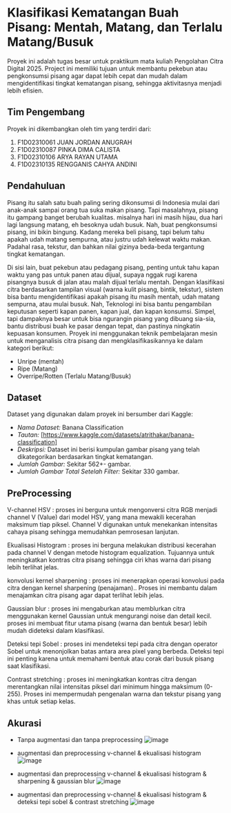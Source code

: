 # Klasifikasi Kematangan Buah Pisang: Mentah, Matang, dan Terlalu Matang/Busuk

Proyek ini adalah tugas besar untuk praktikum mata kuliah Pengolahan Citra Digital 2025. Project ini memiliki tujuan untuk membantu pekebun atau pengkonsumsi pisang agar dapat lebih cepat dan mudah dalam mengidentifikasi tingkat kematangan pisang, sehingga aktivitasnya menjadi lebih efisien.

## Tim Pengembang

Proyek ini dikembangkan oleh tim yang terdiri dari:
1. F1D02310061	JUAN JORDAN ANUGRAH
2. F1D02310087	PINKA DIMA CALISTA
3. F1D02310106	ARYA RAYAN UTAMA
4. F1D02310135	RENGGANIS CAHYA ANDINI

## Pendahuluan

Pisang itu salah satu buah paling sering dikonsumsi di Indonesia mulai dari anak-anak sampai orang tua suka makan pisang. Tapi masalahnya, pisang itu gampang banget berubah kualitas. misalnya hari ini masih hijau, dua hari lagi langsung matang, eh besoknya udah busuk. Nah, buat pengkonsumsi pisang, ini bikin bingung. Kadang mereka beli pisang, tapi belum tahu apakah udah matang sempurna, atau justru udah kelewat waktu makan. Padahal rasa, tekstur, dan bahkan nilai gizinya beda-beda tergantung tingkat kematangan.

Di sisi lain, buat pekebun atau pedagang pisang, penting untuk tahu kapan waktu yang pas untuk panen atau dijual, supaya nggak rugi karena pisangnya busuk di jalan atau malah dijual terlalu mentah. Dengan klasifikasi citra berdasarkan tampilan visual (warna kulit pisang, bintik, tekstur), sistem bisa bantu mengidentifikasi apakah pisang itu masih mentah, udah matang sempurna, atau mulai busuk. Nah, Teknologi ini bisa bantu pengambilan keputusan seperti kapan panen, kapan jual, dan kapan konsumsi. Simpel, tapi dampaknya besar untuk bisa ngurangin pisang yang dibuang sia-sia, bantu distribusi buah ke pasar dengan tepat, dan pastinya ningkatin kepuasan konsumen. Proyek ini menggunakan teknik pembelajaran mesin untuk menganalisis citra pisang dan mengklasifikasikannya ke dalam kategori berikut:
* Unripe (mentah)
* Ripe (Matang)
* Overripe/Rotten (Terlalu Matang/Busuk)

## Dataset

Dataset yang digunakan dalam proyek ini bersumber dari Kaggle:

* *Nama Dataset:* Banana Classification
* *Tautan:* [https://www.kaggle.com/datasets/atrithakar/banana-classification]
* *Deskripsi:* Dataset ini berisi kumpulan gambar pisang yang telah dikategorikan berdasarkan tingkat kematangan. 
* *Jumlah Gambar:* Sekitar 562+- gambar.
* *Jumlah Gambar Total Setelah Filter:* Sekitar 330 gambar.

## PreProcessing

V-channel HSV : proses ini berguna untuk mengonversi citra RGB menjadi channel V (Value) dari model HSV, yang mana mewakili kecerahan maksimum tiap piksel. Channel V digunakan untuk menekankan intensitas cahaya pisang sehingga memudahkan pemrosesan lanjutan.

Ekualisasi Histogram : proses ini berguna melakukan distribusi kecerahan pada channel V dengan metode histogram equalization. Tujuannya untuk meningkatkan kontras citra pisang sehingga ciri khas warna dari pisang lebih terlihat jelas.

konvolusi kernel sharpening : proses ini menerapkan operasi konvolusi pada citra dengan kernel sharpening (penajaman).. Proses ini membantu dalam menajamkan citra pisang agar dapat terlihat lebih jelas.

Gaussian blur : proses ini mengaburkan atau memblurkan citra menggunakan kernel Gaussian untuk mengurangi noise dan detail kecil. proses ini membuat fitur utama pisang (warna dan bentuk besar) lebih mudah dideteksi dalam klasifikasi.

Deteksi tepi Sobel : proses ini mendeteksi tepi pada citra dengan operator Sobel untuk menonjolkan batas antara area pixel yang berbeda. Deteksi tepi ini penting karena untuk memahami bentuk atau corak dari busuk pisang saat klasifikasi.

Contrast stretching : proses ini meningkatkan kontras citra dengan merentangkan nilai intensitas piksel dari minimum hingga maksimum (0-255). Proses ini mempermudah pengenalan warna dan tekstur pisang yang khas untuk setiap kelas.

## Akurasi

* Tanpa augmentasi dan tanpa preprocessing
![image](https://github.com/user-attachments/assets/f55f1f91-5bd7-44b8-8301-06208bb2a640)

* augmentasi dan preprocessing v-channel & ekualisasi histogram
![image](https://github.com/user-attachments/assets/369a85a6-58a8-415c-ba47-bf5da3b4e59c)

* augmentasi dan preprocessing v-channel & ekualisasi histogram & sharpening & gaussian blur
![image](https://github.com/user-attachments/assets/97dde717-0b53-41ed-81be-87a3c2894322)

* augmentasi dan preprocessing v-channel & ekualisasi histogram & deteksi tepi sobel & contrast stretching
![image](https://github.com/user-attachments/assets/610c569f-0a29-4dbd-9d04-1826a0c8c5b4)


